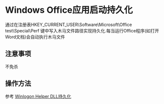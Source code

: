 # Windows Office应用启动持久化

通过在注册表HKEY_CURRENT_USER\Software\Microsoft\Office test\Special\Perf 键中写入木马文件路径实现持久化.每当运行Office程序(如打开Word文档)会自动执行木马文件

## 注意事项

不免杀

## 操作方法

参考 [Winlogon Helper DLL持久化](./Persistence_WinlogonHelperDLL_Windows)


